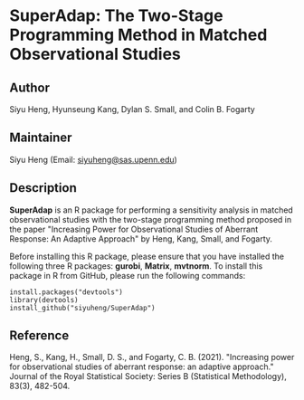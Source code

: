 # SuperAdap: The Two-Stage Programming Method in Matched Observational Studies

## Author
Siyu Heng, Hyunseung Kang, Dylan S. Small, and Colin B. Fogarty

## Maintainer
Siyu Heng (Email: <siyuheng@sas.upenn.edu>)

## Description
**SuperAdap** is an R package for performing a sensitivity analysis in matched observational studies with the two-stage programming method proposed in the paper "Increasing Power for Observational Studies of Aberrant Response: An Adaptive Approach" by Heng, Kang, Small, and Fogarty. 

Before installing this R package, please ensure that you have installed the following three R packages: **gurobi**, **Matrix**, **mvtnorm**. To install this package in R from GitHub, please run the following commands:

```
install.packages("devtools") 
library(devtools) 
install_github("siyuheng/SuperAdap")
```
## Reference
Heng, S., Kang, H., Small, D. S., and Fogarty, C. B. (2021). "Increasing power for observational studies of aberrant response: an adaptive approach." Journal of the Royal Statistical Society: Series B (Statistical Methodology), 83(3), 482-504.
